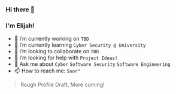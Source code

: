 ### Hi there 👋

### I'm Elijah!

- 🔭 I’m currently working on ```TBD```
- 🌱 I’m currently learning ```Cyber Security @ University```
- 👯 I’m looking to collaborate on ```TBD```
- 🤔 I’m looking for help with ```Project Ideas!```
- 💬 Ask me about ```Cyber``` ```Software Security``` ```Software Engineering```
- 📫 How to reach me: ```Soon™```


> Rough Profile Draft, More coming!
